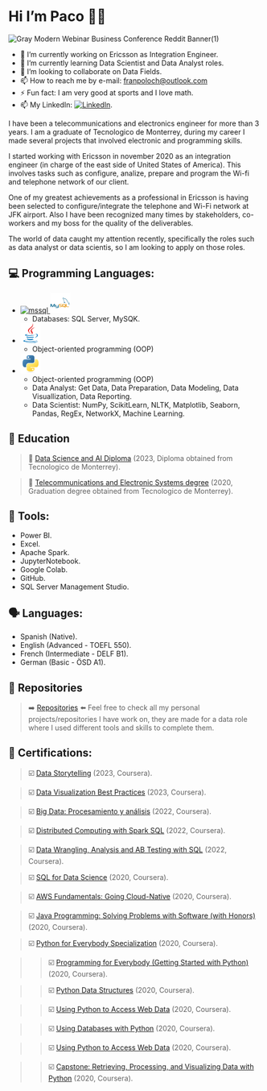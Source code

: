 # Hi I’m Paco 👋😄


![Gray Modern Webinar Business Conference Reddit Banner(1)](https://github.com/FranPolo25/FranPolo25/assets/134642015/487d6bb4-2ee5-4d01-8850-7463d625e3e7)

- 🔭 I’m currently working on Ericsson as Integration Engineer.
- 🌱 I’m currently learning Data Scientist and Data Analyst roles.
- 👯 I’m looking to collaborate on Data Fields. 
- 📫 How to reach me by e-mail: franpoloch@outlook.com
- ⚡ Fun fact: I am very good at sports and I love math.
- 📫 My LinkedIn: [![LinkedIn](https://img.shields.io/badge/LinkedIn-franciscopolochavez-0077B5?style=for-the-badge&logo=linkedin&logoColor=white&labelColor=101010)](https://www.linkedin.com/in/franciscopolochavez).
  
I have been a telecommunications and electronics engineer for more than 3 years. I am a graduate of Tecnologico de Monterrey, during my career I made several projects that involved electronic and programming skills.  

I started working with Ericsson in november 2020 as an integration engineer (in charge of the east side of United States of America). This involves tasks such as configure, analize, prepare and program the Wi-fi and telephone network of our client. 

One of my greatest achievements as a professional in Ericsson is having been selected to configure/integrate the telephone and Wi-Fi network at JFK airport. Also I have been recognized many times by stakeholders, co-workers and my boss for the quality of the deliverables.

The world of data caught my attention recently, specifically the roles such as data analyst or data scientis, so I am looking to apply on those roles. 

## 💻 Programming Languages:
- <a href="https://www.microsoft.com/en-us/sql-server" target="_blank" rel="noreferrer"> <img src="https://www.svgrepo.com/show/303229/microsoft-sql-server-logo.svg" alt="mssql" width="40" height="40"/> </a> <a href="https://www.mysql.com/" target="_blank" rel="noreferrer"> <img src="https://raw.githubusercontent.com/devicons/devicon/master/icons/mysql/mysql-original-wordmark.svg" alt="mysql" width="40" height="40"/> </a> 
    - Databases: SQL Server, MySQK.
- <a href="https://www.java.com" target="_blank" rel="noreferrer"> <img src="https://raw.githubusercontent.com/devicons/devicon/master/icons/java/java-original.svg" alt="java" width="40" height="40"/> </a>
    - Object-oriented programming (OOP)
- <a href="https://www.python.org" target="_blank" rel="noreferrer"> <img src="https://raw.githubusercontent.com/devicons/devicon/master/icons/python/python-original.svg" alt="python" width="40" height="40"/> </a>
    - Object-oriented programming (OOP) 
    - Data Analyst: Get Data, Data Preparation, Data Modeling, Data Visuallization, Data Reporting.
    - Data Scientist: NumPy, ScikitLearn, NLTK, Matplotlib, Seaborn, Pandas, RegEx, NetworkX, Machine Learning. 

## 📖 Education
> 👥 [Data Science and AI Diploma](https://www.credential.net/e10d2b06-b740-4162-9489-1e65930701b6) (2023, Diploma obtained from Tecnologico de Monterrey).

> 👥 [Telecommunications and Electronic Systems degree](https://certificados.tec.mx/certificate/815a837eb9c85df7876211b8a827b029) (2020, Graduation degree obtained from Tecnologico de Monterrey).

## 🧰 Tools:
- Power BI.
- Excel.
- Apache Spark.
- JupyterNotebook.
- Google Colab.
- GitHub.
- SQL Server Management Studio.

## 🗣️ Languages:
- Spanish (Native).
- English (Advanced - TOEFL 550).
- French (Intermediate - DELF B1).
- German (Basic - ÖSD A1).

## 🥇 Repositories 
> ➡️ [Repositories](https://github.com/FranPolo25?tab=repositories) ⬅️ Feel free to check all my personal projects/repositories I have work on, they are made for a data role where I used different tools and skills to complete them.

## 🥇 Certifications:
> ☑️ [Data Storytelling](https://www.coursera.org/account/accomplishments/certificate/497RUSCHR8HN) (2023, Coursera).
 
> ☑️ [Data Visualization Best Practices](https://www.coursera.org/account/accomplishments/certificate/9J3WSTPJDFZ4) (2023, Coursera).

> ☑️ [Big Data: Procesamiento y análisis](https://www.coursera.org/account/accomplishments/certificate/N5H9NFEU9XK8) (2022, Coursera).

> ☑️ [Distributed Computing with Spark SQL](https://www.coursera.org/account/accomplishments/certificate/WVNT49GS5LQ2) (2022, Coursera).

> ☑️ [Data Wrangling, Analysis and AB Testing with SQL](https://www.coursera.org/account/accomplishments/certificate/69ZLLZGKLWPG) (2022, Coursera).

> ☑️ [SQL for Data Science](https://www.coursera.org/account/accomplishments/certificate/TES3SHUJABSV) (2020, Coursera).

> ☑️ [AWS Fundamentals: Going Cloud-Native](https://www.coursera.org/account/accomplishments/certificate/PDAKASGJ58N8) (2020, Coursera).

> ☑️ [Java Programming: Solving Problems with Software (with Honors)](https://www.coursera.org/account/accomplishments/certificate/SHW7WKVK7LTJ) (2020, Coursera).

> ☑️ [Python for Everybody Specialization](https://www.coursera.org/account/accomplishments/specialization/certificate/HYDTSTD4NV23) (2020, Coursera).

> > ☑️ [Programming for Everybody (Getting Started with Python)](https://www.coursera.org/account/accomplishments/certificate/XVJXSDHW5UP4) (2020, Coursera).

> > ☑️ [Python Data Structures](https://www.coursera.org/account/accomplishments/certificate/PYS2C28XYYKD) (2020, Coursera).

> > ☑️ [Using Python to Access Web Data](https://www.coursera.org/account/accomplishments/certificate/HK8RGCC4SUXC) (2020, Coursera).

> > ☑️ [Using Databases with Python](https://www.credential.net/e10d2b06-b740-4162-9489-1e65930701b6) (2020, Coursera).

> > ☑️ [Using Python to Access Web Data](https://www.coursera.org/account/accomplishments/certificate/2GC4R45WCAF7) (2020, Coursera).

> > ☑️ [Capstone: Retrieving, Processing, and Visualizing Data with Python](https://www.coursera.org/account/accomplishments/certificate/DTB938WCX8NJ) (2020, Coursera).

